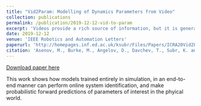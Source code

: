 ```yaml
---
title: "Vid2Param: Modelling of Dynamics Parameters from Video"
collection: publications
permalink: /publication/2019-12-12-vid-to-param
excerpt: 'Videos provide a rich source of information, but it is generally hard to extract dynamical parameters of interest. Inferring those parameters from a video stream would be beneficial for physical reasoning. Robots performing tasks in dynamic environments would benefit greatly from understanding the underlying environment motion, in order to make future predictions and to synthesize effective control policies that use this inductive bias. Online physical reasoning is therefore a fundamental requirement for robust autonomous agents. When the dynamics involves multiple modes (due to contacts or interactions between objects) and sensing must proceed directly from a rich sensory stream such as video, then traditional methods for system identification may not be well suited. We propose an approach wherein fast parameter estimation can be achieved directly from video. We integrate a physically based dynamics model with a recurrent variational autoencoder, by introducing an additional loss to enforce desired constraints. The model, which we call Vid2Param, can be trained entirely in simulation, in an end-to-end manner with domain randomization, to perform online system identification, and make probabilistic forward predictions of parameters of interest. This enables the resulting model to encode parameters such as position, velocity, restitution, air drag and other physical properties of the system. We illustrate the utility of this in physical experiments wherein a PR2 robot with a velocity constrained arm must intercept an unknown bouncing ball with partly occluded vision, by estimating the physical parameters of this ball directly from the video trace after the ball is released.'
date: 2019-12-12
venue: 'IEEE Robotics and Automation Letters'
paperurl: 'http://homepages.inf.ed.ac.uk/ksubr/Files/Papers/ICRA20Vid2Param.pdf'
citation: 'Asenov, M., Burke, M., Angelov, D., Davchev, T., Subr, K. and Ramamoorthy, S., 2019. Vid2Param: Modeling of Dynamics Parameters From Video. <i>IEEE Robotics and Automation Letters</i>, 5(2), pp.414-421.'
---
```


<a href='http://homepages.inf.ed.ac.uk/ksubr/Files/Papers/ICRA20Vid2Param.pdf'>Download paper here</a>

This work shows how models trained entirely in simulation, in an end-to-end manner can perform online system identification, and make probabilistic forward predictions of parameters of interest in the phyical world.
